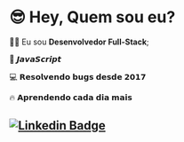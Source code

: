 # 😎 Hey, Quem sou eu?

🧒🏻 Eu sou **Desenvolvedor Full-Stack**;

💍 𝙅𝙖𝙫𝙖𝙎𝙘𝙧𝙞𝙥𝙩

💻 𝗥𝗲𝘀𝗼𝗹𝘃𝗲𝗻𝗱𝗼 𝗯𝘂𝗴𝘀 𝗱𝗲𝘀𝗱𝗲 𝟮𝟬𝟭𝟳

🔥 𝗔𝗽𝗿𝗲𝗻𝗱𝗲𝗻𝗱𝗼 𝗰𝗮𝗱𝗮 𝗱𝗶𝗮 𝗺𝗮𝗶𝘀




## [![Linkedin Badge](https://img.shields.io/badge/-LinkedIn-0077B5?style=flat&logo=Linkedin&logoColor=white)](https://br.linkedin.com/in/gustavo-ferreira-rocha-858716175?trk=people-guest_people_search-card) 

